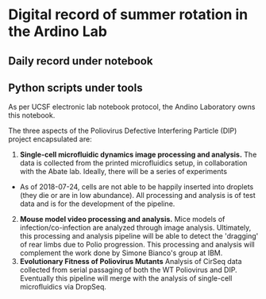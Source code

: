 # Digital record of summer rotation in the Ardino Lab

## Daily record under notebook
## Python scripts under tools

As per UCSF electronic lab notebook protocol, the Andino Laboratory owns this notebook.

The three aspects of the Poliovirus Defective Interfering Particle (DIP) project encapsulated are:
1) **Single-cell microfluidic dynamics image processing and analysis.**
The data is collected from the printed microfluidics setup, in collaboration with the Abate lab.
Ideally, there will be a series of experiments
* As of 2018-07-24, cells are not able to be happily inserted into droplets (they die or are in
low abundance). All processing and analysis is of test data and is for the development of the pipeline.
2) **Mouse model video processing and analysis.**
Mice models of infection/co-infection are analyzed through image analysis. Ultimately, this processing
and analysis pipeline will be able to detect the 'dragging' of rear limbs due to Polio progression.
This processing and analysis will complement the work done by Simone Bianco's group at IBM.
3) **Evolutionary Fitness of Poliovirus Mutants**
Analysis of CirSeq data collected from serial passaging of both the WT Poliovirus and DIP.
Eventually this pipeline will merge with the analysis of single-cell microfluidics via DropSeq.